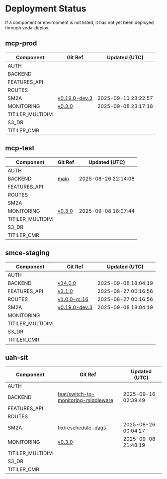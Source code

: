 # Deployment Status

If a component or environment is not listed, it has not yet been deployed through veda-deploy.

## mcp-prod
| Component | Git Ref | Updated (UTC) |
|-----------|---------|---------------|
| AUTH |  |  |
| BACKEND |  |  |
| FEATURES_API |  |  |
| ROUTES |  |  |
| SM2A | [v0.19.0-dev.3](https://github.com/NASA-IMPACT/veda-sm2a/tree/v0.19.0-dev.3) | 2025-09-11 23:22:57 |
| MONITORING | [v0.3.0](https://github.com/NASA-IMPACT/veda-monitoring/tree/v0.3.0) | 2025-09-08 23:17:18 |
| TITILER_MULTIDIM |  |  |
| S3_DR |  |  |
| TITILER_CMR |  |  |

## mcp-test
| Component | Git Ref | Updated (UTC) |
|-----------|---------|---------------|
| AUTH |  |  |
| BACKEND | [main](https://github.com/NASA-IMPACT/veda-backend/tree/main) | 2025-08-26 22:14:08 |
| FEATURES_API |  |  |
| ROUTES |  |  |
| SM2A |  |  |
| MONITORING | [v0.3.0](https://github.com/NASA-IMPACT/veda-monitoring/tree/v0.3.0) | 2025-09-08 18:07:44 |
| TITILER_MULTIDIM |  |  |
| S3_DR |  |  |
| TITILER_CMR |  |  |

## smce-staging
| Component | Git Ref | Updated (UTC) |
|-----------|---------|---------------|
| AUTH |  |  |
| BACKEND | [v14.0.0](https://github.com/NASA-IMPACT/veda-backend/tree/v14.0.0) | 2025-09-08 18:04:19 |
| FEATURES_API | [v3.1.0](https://github.com/NASA-IMPACT/veda-features-api-cdk/tree/v3.1.0) | 2025-08-27 00:16:56 |
| ROUTES | [v1.0.0-rc.16](https://github.com/NASA-IMPACT/veda-routes/tree/v1.0.0-rc.16) | 2025-08-27 00:16:56 |
| SM2A | [v0.19.0-dev.3](https://github.com/NASA-IMPACT/veda-sm2a/tree/v0.19.0-dev.3) | 2025-09-08 18:04:19 |
| MONITORING |  |  |
| TITILER_MULTIDIM |  |  |
| S3_DR |  |  |
| TITILER_CMR |  |  |

## uah-sit
| Component | Git Ref | Updated (UTC) |
|-----------|---------|---------------|
| AUTH |  |  |
| BACKEND | [feat/switch-to-monitoring-middleware](https://github.com/NASA-IMPACT/veda-backend/tree/feat/switch-to-monitoring-middleware) | 2025-09-16 02:39:49 |
| FEATURES_API |  |  |
| ROUTES |  |  |
| SM2A | [fix/reschedule-dags](https://github.com/NASA-IMPACT/veda-sm2a/tree/fix/reschedule-dags) | 2025-08-26 00:04:27 |
| MONITORING | [v0.3.0](https://github.com/NASA-IMPACT/veda-monitoring/tree/v0.3.0) | 2025-09-08 21:48:19 |
| TITILER_MULTIDIM |  |  |
| S3_DR |  |  |
| TITILER_CMR |  |  |

